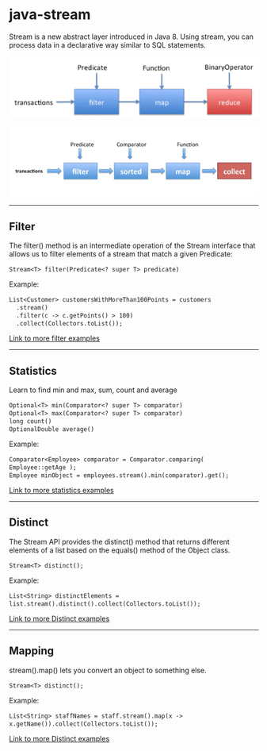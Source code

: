 # java-stream

Stream is a new abstract layer introduced in Java 8. Using stream, you can process data in a declarative way similar to SQL statements.

<a href="http://fvcproductions.com"><img src="https://github.com/GDevAccount/java-stream/blob/master/stream.png" title="Schema 1" alt="Schema 1"></a>

<a href="http://fvcproductions.com"><img src="https://github.com/GDevAccount/java-stream/blob/master/stream2.png" title="Schema 2" alt="Schema 2"></a>

----
## Filter

The filter() method is an intermediate operation of the Stream interface that allows us to filter elements of a stream that match a given Predicate:

```
Stream<T> filter(Predicate<? super T> predicate)
```

Example:

```
List<Customer> customersWithMoreThan100Points = customers
  .stream()
  .filter(c -> c.getPoints() > 100)
  .collect(Collectors.toList());
```

[Link to more filter examples](https://github.com/GDevAccount/java-stream/blob/master/src/test/java/examples/Filter.java)

----
## Statistics

Learn to find min and max, sum, count and average


```
Optional<T> min(Comparator<? super T> comparator)
Optional<T> max(Comparator<? super T> comparator)
long count()
OptionalDouble average()
```

Example:

```
Comparator<Employee> comparator = Comparator.comparing( Employee::getAge );
Employee minObject = employees.stream().min(comparator).get();
```

[Link to more statistics examples](https://github.com/GDevAccount/java-stream/blob/master/src/test/java/examples/Statistics.java)

----
## Distinct

The Stream API provides the distinct() method that returns different elements of a list based on the equals() method of the Object class.

```
Stream<T> distinct();
```

Example:

```
List<String> distinctElements = list.stream().distinct().collect(Collectors.toList());
```

[Link to more Distinct examples](https://github.com/GDevAccount/java-stream/blob/master/src/test/java/examples/Distinct.java)

----
## Mapping

stream().map() lets you convert an object to something else.

```
Stream<T> distinct();
```

Example:

```
List<String> staffNames = staff.stream().map(x -> x.getName()).collect(Collectors.toList());
```

[Link to more Distinct examples](https://github.com/GDevAccount/java-stream/blob/master/src/test/java/examples/Distinct.java)

